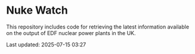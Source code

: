 # Nuke Watch

This repository includes code for retrieving the latest information available on the output of EDF nuclear power plants in the UK.

Last updated: 2025-07-15 03:27